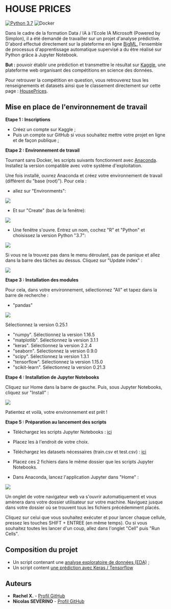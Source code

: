 # HOUSE PRICES
[![Python 3.7](https://img.shields.io/badge/python-3.7-blue.svg)](https://www.python.org/downloads/release/python-360/)
![Docker](https://img.shields.io/badge/docker-no-yellowgreen.svg)

Dans le cadre de la formation Data / IA à l'Ecole IA Microsoft (Powered by Simplon), il a été demandé de travailler sur un projet d'analyse prédictive.
D'abord effectué directement sur la plateforme en ligne [BigML](https://bigml.com/), l'ensemble de processus d'apprentissage automatique supervisé a du être réalisé sur Python grâce à Jupyter Notebook.

**But :** pouvoir établir une prédiction et transmettre le résultat sur [Kaggle](https://www.kaggle.com/), une plateforme web organisant des compétitions en science des données.

Pour retrouver la compétition en question, vous retrouverez tous les renseignements et datasets ainsi que le classement directement sur cette page : [HousePrices](https://www.kaggle.com/c/house-prices-advanced-regression-techniques/overview).

## Mise en place de l'environnement de travail

**Etape 1 : Inscriptions**

* Créez un compte sur Kaggle ;
* Puis un compte sur GitHub si vous souhaitez mettre votre projet en ligne et de façon publique ;

**Etape 2 : Environnement de travail**

Tournant sans Docker, les scripts suivants fonctionnent avec [Anaconda](https://www.anaconda.com/distribution/#download-section). Installez la version compatible avec votre système d'exploitation.

Une fois installé, ouvrez Anaconda et créez votre environnement de travail (différent du "base (root)"). Pour cela :
- allez sur "Environments": 

![](https://zupimages.net/up/20/02/7qjy.png)

- Et sur "Create" (bas de la fenêtre):

![](https://zupimages.net/up/20/02/g0s7.png)

- Une fenêtre s'ouvre. Entrez un nom, cochez "R" et "Python" et choisissez la version Python "3.7":

![](https://zupimages.net/up/20/02/y3u8.png)

Si vous ne la trouvez pas dans le menu déroulant, pas de panique et allez dans la barre des tâches au dessus. Cliquez sur "Update index" :

![](https://zupimages.net/up/20/02/bqha.png)

**Etape 3 : Installation des modules**

Pour cela, dans votre environnement, sélectionnez "All" et tapez dans la barre de recherche :

* "pandas"

![](https://zupimages.net/up/20/02/wxa7.png)

Sélectionnez la version 0.25.1

* "numpy". Sélectionnez la version 1.16.5
* "matplotlib". Sélectionnez la version 3.1.1
* "keras". Sélectionnez la version 2.2.4
* "seaborn". Sélectionnez la version 0.9.0
* "scipy". Sélectionnez la version 1.3.1
* "tensorflow". Sélectionnez la version 1.15.0
* "scikit-learn". Sélectionnez la version 0.21.3

**Etape 4 : Installation de Jupyter Notebooks**

Cliquez sur Home dans la barre de gauche. Puis, sous Jupyter Notebooks, cliquez sur "Install" :

![](https://zupimages.net/up/20/02/eqyb.png)

Patientez et voilà, votre environnement est prêt !

**Etape 5 : Préparation au lancement des scripts**

- Téléchargez les scripts Jupyter Notebooks : [ici](https://github.com/Simplon-IA-Bdx-1/house-prices-ns-rx)

- Placez les à l'endroit de votre choix.

- Téléchargez les datasets nécessaires (train.csv et test.csv) : [ici](https://www.kaggle.com/c/house-prices-advanced-regression-techniques/data)

- Placez ces 2 fichiers dans le même dossier que les scripts Jupyter Notebooks.

- Dans Anaconda, lancez l'application Jupyter dans "Home" :

![](https://zupimages.net/up/20/02/f1bm.png)

Un onglet de votre navigateur web va s'ouvrir automatiquement et vous amènera dans votre dossier utilisateur sur votre machine. Naviguez jusque dans votre dossier où se trouvent tous les fichiers précédemment placés. 

Cliquez sur celui que vous souhaitez exécuter et pour lancer chaque cellule, pressez les touches SHIFT + ENTREE (en même temps). Ou si vous souhaitez toutes les lancer d'un coup, allez dans l'onglet "Cell" puis "Run Cells".

## Composition du projet

* Un script contenant une [analyse exploratoire de données (EDA)](https://github.com/Simplon-IA-Bdx-1/house-prices-ns-rx/blob/master/HousePrices_analysis.ipynb) ;
* Un script content [une prédiction avec Keras / Tensorflow](https://github.com/Simplon-IA-Bdx-1/house-prices-ns-rx/blob/master/HousePrices_keras.ipynb)

## Auteurs

* **Rachel X.** - [Profil GitHub](https://github.com/rachelrwf)
* **Nicolas SEVERINO** - [Profil GitHub](https://github.com/nicolasseverino/)
